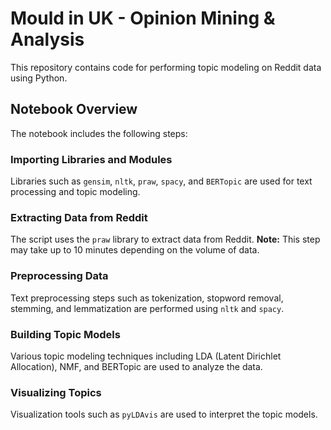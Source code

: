 # Mould in UK - Opinion Mining & Analysis

This repository contains code for performing topic modeling on Reddit data using Python.

## Notebook Overview

The notebook includes the following steps:

### Importing Libraries and Modules

Libraries such as `gensim`, `nltk`, `praw`, `spacy`, and `BERTopic` are used for text processing and topic modeling.

### Extracting Data from Reddit

The script uses the `praw` library to extract data from Reddit. **Note:** This step may take up to 10 minutes depending on the volume of data.

### Preprocessing Data

Text preprocessing steps such as tokenization, stopword removal, stemming, and lemmatization are performed using `nltk` and `spacy`.

### Building Topic Models

Various topic modeling techniques including LDA (Latent Dirichlet Allocation), NMF, and BERTopic are used to analyze the data.

### Visualizing Topics

Visualization tools such as `pyLDAvis` are used to interpret the topic models.
